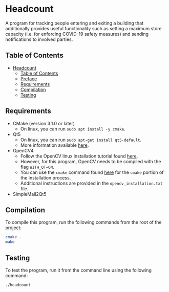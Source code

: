 # Headcount

A program for tracking people entering and exiting a building that additionally provides useful functionality such as setting a maximum store capacity (i.e. for enforcing COVID-19 safety measures) and sending notifications to involved parties.

## Table of Contents

- [Headcount](#headcount)
  - [Table of Contents](#table-of-contents)
  - [Preface](#preface)
  - [Requirements](#requirements)
  - [Compilation](#compilation)
  - [Testing](#testing)

## Requirements

- CMake (version 3.1.0 or later)
  - On linux, you can run `sudo apt install -y cmake`.
- Qt5
  - On linux, you can run `sudo apt-get install qt5-default`.
  - More information available [here](https://wiki.qt.io/Install_Qt_5_on_Ubuntu).
- OpenCV4
  - Follow the OpenCV linux installation tutorial found [here](https://docs.opencv.org/master/d7/d9f/tutorial_linux_install.html).
  - However, for this program, OpenCV needs to be compiled with the flag `WITH_QT=ON`.
  - You can use the `cmake` command found [here](https://stackoverflow.com/questions/28776053/opencv-gtk2-x-error) for the `cmake` portion of the installation process.
  - Additional instructions are provided in the `opencv_installation.txt` file.
- SimpleMail2Qt5

## Compilation

To compile this program, run the following commands from the root of the project:

```sh
cmake .
make
```

## Testing

To test the program, run it from the command line using the following command:

```sh
./headcount
```
